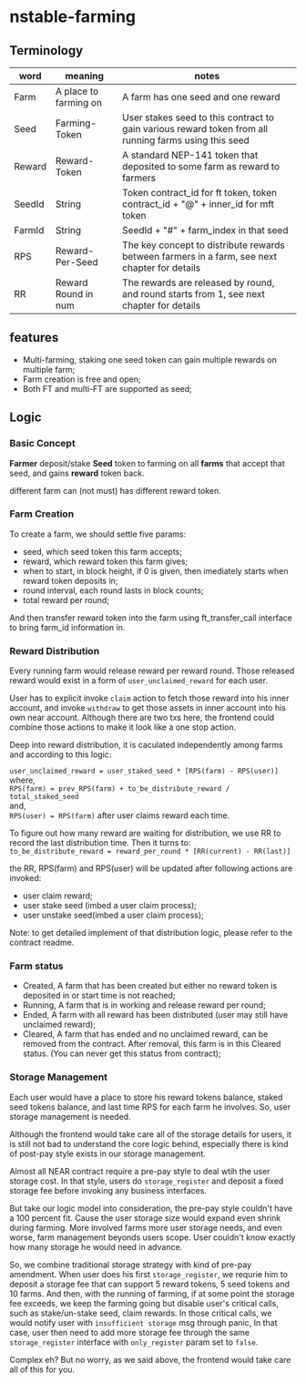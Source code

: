 # nstable-farming

## Terminology

|word|meaning|notes|
|-|-|-|
|Farm|A place to farming on|A farm has one seed and one reward|
|Seed|Farming-Token|User stakes seed to this contract to gain various reward token from all running farms using this seed|
|Reward|Reward-Token|A standard NEP-141 token that deposited to some farm as reward to farmers|
|SeedId|String|Token contract_id for ft token, token contract_id + "@" + inner_id for mft token|
|FarmId|String|SeedId + "#" + farm_index in that seed|
|RPS|Reward-Per-Seed|The key concept to distribute rewards between farmers in a farm, see next chapter for details|
|RR|Reward Round in num|The rewards are released by round, and round starts from 1, see next chapter for details|

## features
* Multi-farming, staking one seed token can gain multiple rewards on multiple farm;
* Farm creation is free and open;
* Both FT and multi-FT are supported as seed;


## Logic

### Basic Concept
**Farmer** deposit/stake **Seed** token to farming on all **farms** that accept that seed, and gains **reward** token back.   

different farm can (not must) has different reward token.  

### Farm Creation
To create a farm, we should settle five params:
* seed, which seed token this farm accepts;
* reward, which reward token this farm gives;
* when to start, in block height, if 0 is given, then imediately starts when reward token deposits in;
* round interval, each round lasts in block counts;  
* total reward per round;

And then transfer reward token into the farm using ft_transfer_call interface to bring farm_id information in.

### Reward Distribution
Every running farm would release reward per reward round. Those released reward would exist in a form of `user_unclaimed_reward` for each user.  

User has to explicit invoke `claim` action to fetch those reward into his inner account, and invoke `withdraw` to get those assets in inner account into his own near account. Although there are two txs here, the frontend could combine those actions to make it look like a one stop action.

Deep into reward distribution, it is caculated independently among farms and according to this logic:  

`user_unclaimed_reward = user_staked_seed * [RPS(farm) - RPS(user)]`  
where,   
`RPS(farm) = prev_RPS(farm) + to_be_distribute_reward / total_staked_seed`  
and,  
`RPS(user) = RPS(farm)` after user claims reward each time.

To figure out how many reward are waiting for distribution, we use RR to record the last distribution time. Then it turns to:  
`to_be_distribute_reward = reward_per_round * [RR(current) - RR(last)]`

the RR, RPS(farm) and RPS(user) will be updated after following actions are invoked:
* user claim reward;
* user stake seed (imbed a user claim process);
* user unstake seed(imbed a user claim process);

Note: to get detailed implement of that distribution logic, please refer to the contract readme.

### Farm status

* Created, A farm that has been created but either no reward token is deposited in or start time is not reached;
* Running, A farm that is in working and release reward per round;
* Ended, A farm with all reward has been distributed (user may still have unclaimed reward);
* Cleared, A farm that has ended and no unclaimed reward, can be removed from the contract. After removal, this farm is in this Cleared status. (You can never get this status from contract);

### Storage Management
Each user would have a place to store his reward tokens balance, staked seed tokens balance, and last time RPS for each farm he involves. So, user storage management is needed.

Although the frontend would take care all of the storage details for users, it is still not bad to understand the core logic behind, especially there is kind of post-pay style exists in our storage management.  

Almost all NEAR contract require a pre-pay style to deal wtih the user storage cost. In that style, users do `storage_register` and deposit a fixed storage fee before invoking any business interfaces.

But take our logic model into consideration, the pre-pay style couldn't have a 100 percent fit. Cause the user storage size would expand even shrink during farming. More involved farms more user storage needs, and even worse, farm management beyonds users scope. User couldn't know exactly how many storage he would need in advance. 

So, we combine traditional storage strategy with kind of pre-pay amendment. When user does his first `storage_register`, we requrie him to deposit a storage fee that can support 5 reward tokens, 5 seed tokens and 10 farms. And then, with the running of farming, if at some point the storage fee exceeds, we keep the farming going but disable user's critical calls, such as stake/un-stake seed, claim rewards. In those critical calls, we would notify user with `insufficient storage` msg through panic, In that case, user then need to add more storage fee through the same `storage_register` interface with `only_register` param set to `false`.  

Complex eh? But no worry, as we said above, the frontend would take care all of this for you.